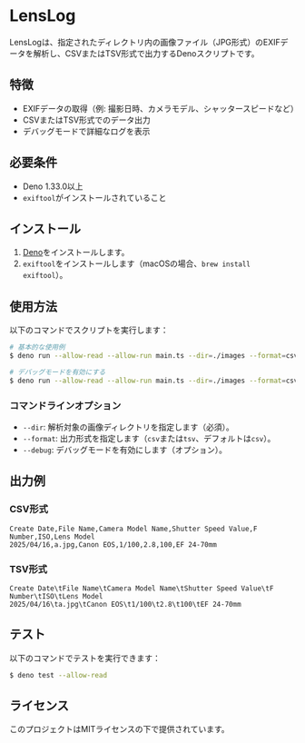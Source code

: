 # LensLog

LensLogは、指定されたディレクトリ内の画像ファイル（JPG形式）のEXIFデータを解析し、CSVまたはTSV形式で出力するDenoスクリプトです。

## 特徴

- EXIFデータの取得（例: 撮影日時、カメラモデル、シャッタースピードなど）
- CSVまたはTSV形式でのデータ出力
- デバッグモードで詳細なログを表示

## 必要条件

- Deno 1.33.0以上
- `exiftool`がインストールされていること

## インストール

1. [Deno](https://deno.land/)をインストールします。
2. `exiftool`をインストールします（macOSの場合、`brew install exiftool`）。

## 使用方法

以下のコマンドでスクリプトを実行します：

```bash
# 基本的な使用例
$ deno run --allow-read --allow-run main.ts --dir=./images --format=csv

# デバッグモードを有効にする
$ deno run --allow-read --allow-run main.ts --dir=./images --format=csv --debug
```

### コマンドラインオプション

- `--dir`: 解析対象の画像ディレクトリを指定します（必須）。
- `--format`: 出力形式を指定します（`csv`または`tsv`、デフォルトは`csv`）。
- `--debug`: デバッグモードを有効にします（オプション）。

## 出力例

### CSV形式

```csv
Create Date,File Name,Camera Model Name,Shutter Speed Value,F Number,ISO,Lens Model
2025/04/16,a.jpg,Canon EOS,1/100,2.8,100,EF 24-70mm
```

### TSV形式

```tsv
Create Date\tFile Name\tCamera Model Name\tShutter Speed Value\tF Number\tISO\tLens Model
2025/04/16\ta.jpg\tCanon EOS\t1/100\t2.8\t100\tEF 24-70mm
```

## テスト

以下のコマンドでテストを実行できます：

```bash
$ deno test --allow-read
```

## ライセンス

このプロジェクトはMITライセンスの下で提供されています。